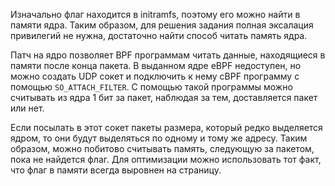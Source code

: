 Изначально флаг находится в initramfs, поэтому его можно найти в памяти ядра.
Таким образом, для решения задания полная эксалация привилегий не нужна, достаточно найти способ читать память ядра.

Патч на ядро позволяет BPF программам читать данные, находящиеся в памяти после конца пакета.
В выданном ядре eBPF недоступен, но можно создать UDP сокет и подключить к нему cBPF программу с помощью `SO_ATTACH_FILTER`.
С помощью такой программы можно считывать из ядра 1 бит за пакет, наблюдая за тем, доставляется пакет или нет.

Если посылать в этот сокет пакеты размера, который редко выделяется ядром, то они будут выделяться по одному и тому же адресу.
Таким образом, можно побитово считывать память, следующую за пакетом, пока не найдется флаг.
Для оптимизации можно использовать тот факт, что флаг в памяти всегда выровнен на страницу.

